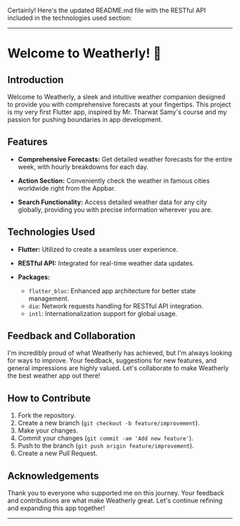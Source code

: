 Certainly! Here's the updated README.md file with the RESTful API included in the technologies used section:

---

# Welcome to Weatherly! 🌟


## Introduction

Welcome to Weatherly, a sleek and intuitive weather companion designed to provide you with comprehensive forecasts at your fingertips. This project is my very first Flutter app, inspired by Mr. Tharwat Samy's course and my passion for pushing boundaries in app development.

## Features

- **Comprehensive Forecasts:** Get detailed weather forecasts for the entire week, with hourly breakdowns for each day.
  
- **Action Section:** Conveniently check the weather in famous cities worldwide right from the Appbar.
  
- **Search Functionality:** Access detailed weather data for any city globally, providing you with precise information wherever you are.

## Technologies Used

- **Flutter:** Utilized to create a seamless user experience.
  
- **RESTful API:** Integrated for real-time weather data updates.
  
- **Packages:**
  - `flutter_bloc`: Enhanced app architecture for better state management.
  - `dio`: Network requests handling for RESTful API integration.
  - `intl`: Internationalization support for global usage.

## Feedback and Collaboration

I'm incredibly proud of what Weatherly has achieved, but I'm always looking for ways to improve. Your feedback, suggestions for new features, and general impressions are highly valued. Let's collaborate to make Weatherly the best weather app out there!

## How to Contribute

1. Fork the repository.
2. Create a new branch (`git checkout -b feature/improvement`).
3. Make your changes.
4. Commit your changes (`git commit -am 'Add new feature'`).
5. Push to the branch (`git push origin feature/improvement`).
6. Create a new Pull Request.

## Acknowledgements

Thank you to everyone who supported me on this journey. Your feedback and contributions are what make Weatherly great. Let's continue refining and expanding this app together!

---
